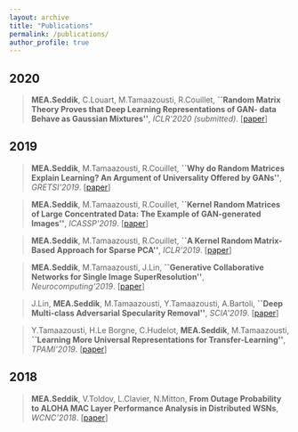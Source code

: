 ```yaml
---
layout: archive
title: "Publications"
permalink: /publications/
author_profile: true
---
```


2020
---
> **MEA.Seddik**, C.Louart, M.Tamaazousti, R.Couillet, **``Random Matrix Theory Proves that Deep Learning Representations of GAN-
data Behave as Gaussian Mixtures''**, *ICLR'2020 (submitted)*. [[paper](https://hal.inria.fr/hal-01677687/document)]

2019
---
> **MEA.Seddik**, M.Tamaazousti, R.Couillet, **``Why do Random Matrices Explain Learning? An Argument of Universality
Offered by GANs''**, *GRETSI'2019*. [[paper](https://hal.inria.fr/hal-01677687/document)]

> **MEA.Seddik**, M.Tamaazousti, R.Couillet, **``Kernel Random Matrices of Large Concentrated Data: The Example of
GAN-generated Images''**, *ICASSP'2019*. [[paper](https://hal.inria.fr/hal-01677687/document)]

> **MEA.Seddik**, M.Tamaazousti, R.Couillet, **``A Kernel Random Matrix-Based Approach for Sparse PCA''**, *ICLR'2019*. [[paper](https://hal.inria.fr/hal-01677687/document)]

> **MEA.Seddik**, M.Tamaazousti, J.Lin, **``Generative Collaborative Networks for Single Image SuperResolution''**, *Neurocomputing'2019*. [[paper](https://hal.inria.fr/hal-01677687/document)]

> J.Lin, **MEA.Seddik**, M.Tamaazousti, Y.Tamaazousti, A.Bartoli, **``Deep Multi-class Adversarial Specularity Removal''**, *SCIA'2019*. [[paper](https://hal.inria.fr/hal-01677687/document)]

> Y.Tamaazousti, H.Le Borgne, C.Hudelot, **MEA.Seddik**, M.Tamaazousti, **``Learning More Universal Representations for Transfer-Learning''**, *TPAMI'2019*. [[paper](https://hal.inria.fr/hal-01677687/document)]

**2018**
---
> **MEA.Seddik**, V.Toldov, L.Clavier, N.Mitton, **From Outage Probability to ALOHA MAC Layer Performance Analysis in Distributed WSNs**, *WCNC'2018*. [[paper](https://hal.inria.fr/hal-01677687/document)]
